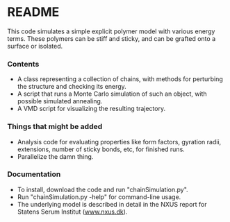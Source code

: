 # README #

This code simulates a simple explicit polymer model with various energy terms. These polymers can be stiff and sticky, and can be grafted onto a surface or isolated.

### Contents ###

* A class representing a collection of chains, with methods for perturbing the structure and checking its energy.
* A script that runs a Monte Carlo simulation of such an object, with possible simulated annealing.
* A VMD script for visualizing the resulting trajectory.

### Things that might be added ###

* Analysis code for evaluating properties like form factors, gyration radii, extensions, number of sticky bonds, etc, for finished runs.
* Parallelize the damn thing.

### Documentation ###

* To install, download the code and run "chainSimulation.py". 
* Run "chainSimulation.py -help" for command-line usage.
* The underlying model is described in detail in the NXUS report for Statens Serum Institut (www.nxus.dk).
